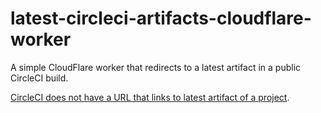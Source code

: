 # latest-circleci-artifacts-cloudflare-worker
A simple CloudFlare worker that redirects to a latest artifact in a public CircleCI build.

[CircleCI does not have a URL that links to latest artifact of a project](https://discuss.circleci.com/t/referencing-latest-build-artifacts/931).
